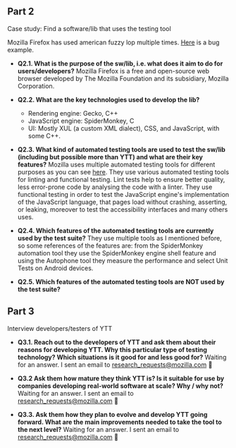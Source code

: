## Part 2 
Case study: Find a software/lib that uses the testing tool

Mozilla Firefox has used american fuzzy lop multiple times. [Here](https://bugzilla.mozilla.org/show_bug.cgi?id=1045977) is a bug example.

* **Q2.1. What is the purpose of the sw/lib, i.e. what does it aim to do for users/developers?** Mozilla Firefox is a free and open-source web browser developed by The Mozilla Foundation and its subsidiary, Mozilla Corporation. 

* **Q2.2. What are the key technologies used to develop the lib?** 
  - Rendering engine: Gecko, C++ 
  - JavaScript engine: SpiderMonkey, C 
  - UI: Mostly XUL (a custom XML dialect), CSS, and JavaScript, with some C++.

* **Q2.3. What kind of automated testing tools are used to test the sw/lib (including but possible more than YTT) and what are their key features?** Mozilla uses multiple automated testing tools for different purposes as you can see [here](https://developer.mozilla.org/en-US/docs/Mozilla/QA/Automated_testing). They use various automated testing tools for linting and functional testing. Lint tests help to ensure better quality, less error-prone code by analysing the code with a linter. They use functional testing in order to test the JavaScript engine's implementation of the JavaScript language, that pages load without crashing, asserting, or leaking, moreover to test the accessibility interfaces and many others uses.

* **Q2.4. Which features of the automated testing tools are currently used by the test suite?**
They use multiple tools as I mentioned before, so some references of the features are: from the SpiderMonkey automation tool they use the SpiderMonkey engine shell feature and using the Autophone tool they measure the performance and select Unit Tests on Android devices.

* **Q2.5. Which features of the automated testing tools are NOT used by the test suite?**

## Part 3 
Interview developers/testers of YTT

* **Q3.1. Reach out to the developers of YTT and ask them about their reasons for developing YTT. Why this particular type of testing technology? Which situations is it good for and less good for?** Waiting for an answer. I sent an email to research_requests@mozilla.com :email:

* **Q3.2 Ask them how mature they think YTT is? Is it suitable for use by companies developing real-world software at scale? Why / why not?** Waiting for an answer. I sent an email to research_requests@mozilla.com :email:

* **Q3.3. Ask them how they plan to evolve and develop YTT going forward. What are the main improvements needed to take the tool to the next level?** Waiting for an answer. I sent an email to research_requests@mozilla.com :email:
